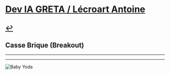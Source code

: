 # [Dev IA GRETA / Lécroart Antoine](https://github.com/Dev-IA-2024/antoine.lecroart)

[↩️](..)
---

## Casse Brique (Breakout)

---
---
![Baby Yoda](https://images3.alphacoders.com/110/1108129.jpg)
